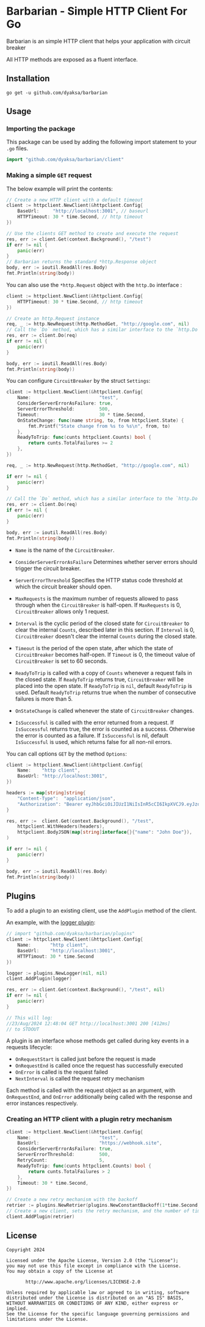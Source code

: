 # Barbarian - Simple HTTP Client For Go

Barbarian is an simple HTTP client that helps your application with circuit breaker

All HTTP methods are exposed as a fluent interface.

## Installation

```
go get -u github.com/dyaksa/barbarian
```

## Usage

### Importing the package

This package can be used by adding the following import statement to your `.go` files.

```go
import "github.com/dyaksa/barbarian/client"
```

### Making a simple `GET` request

The below example will print the contents:

```go
// Create a new HTTP client with a default timeout
client := httpclient.NewClient(&httpclient.Config{
	BaseUrl:     "http://localhost:3001", // baseurl
	HTTPTimeout: 30 * time.Second, // http timeout
})

// Use the clients GET method to create and execute the request
res, err := client.Get(context.Background(), "/test")
if err != nil {
    panic(err)
}
// Barbarian returns the standard *http.Response object
body, err := ioutil.ReadAll(res.Body)
fmt.Println(string(body))
```

You can also use the `*http.Request` object with the `http.Do` interface :

```go
client := httpclient.NewClient(&httpclient.Config{
	HTTPTimeout: 30 * time.Second, // http timeout
})

// Create an http.Request instance
req, _ := http.NewRequest(http.MethodGet, "http://google.com", nil)
// Call the `Do` method, which has a similar interface to the `http.Do` method
res, err := client.Do(req)
if err != nil {
	panic(err)
}

body, err := ioutil.ReadAll(res.Body)
fmt.Println(string(body))
```

You can configure `CircuitBreaker` by the struct `Settings`:

```go
client := httpclient.NewClient(&httpclient.Config{
	Name:                         "test",
	ConsiderServerErrorAsFailure: true,
	ServerErrorThreshold:         500,
	Timeout:                      30 * time.Second,
	OnStateChange: func(name string, to, from httpclient.State) {
		fmt.Printf("State change from %s to %s\n", from, to)
	},
	ReadyToTrip: func(cunts httpclient.Counts) bool {
		return cunts.TotalFailures >= 2
	},
})

req, _ := http.NewRequest(http.MethodGet, "http://google.com", nil)

if err != nil {
    panic(err)
}

// Call the `Do` method, which has a similar interface to the `http.Do` method
res, err := client.Do(req)
if err != nil {
	panic(err)
}

body, err := ioutil.ReadAll(res.Body)
fmt.Println(string(body))
```

- `Name` is the name of the `CircuitBreaker`.

- `ConsiderServerErrorAsFailure` Determines whether server errors should trigger the circuit breaker.

- `ServerErrorThreshold` Specifies the HTTP status code threshold at which the circuit breaker should open.

- `MaxRequests` is the maximum number of requests allowed to pass through
  when the `CircuitBreaker` is half-open.
  If `MaxRequests` is 0, `CircuitBreaker` allows only 1 request.

- `Interval` is the cyclic period of the closed state
  for `CircuitBreaker` to clear the internal `Counts`, described later in this section.
  If `Interval` is 0, `CircuitBreaker` doesn't clear the internal `Counts` during the closed state.

- `Timeout` is the period of the open state,
  after which the state of `CircuitBreaker` becomes half-open.
  If `Timeout` is 0, the timeout value of `CircuitBreaker` is set to 60 seconds.

- `ReadyToTrip` is called with a copy of `Counts` whenever a request fails in the closed state.
  If `ReadyToTrip` returns true, `CircuitBreaker` will be placed into the open state.
  If `ReadyToTrip` is `nil`, default `ReadyToTrip` is used.
  Default `ReadyToTrip` returns true when the number of consecutive failures is more than 5.

- `OnStateChange` is called whenever the state of `CircuitBreaker` changes.

- `IsSuccessful` is called with the error returned from a request.
  If `IsSuccessful` returns true, the error is counted as a success.
  Otherwise the error is counted as a failure.
  If `IsSuccessful` is nil, default `IsSuccessful` is used, which returns false for all non-nil errors.

You can call options `GET` by the method `Options`:

```go
client := httpclient.NewClient(&httpclient.Config{
	Name:    "http client",
	BaseUrl: "http://localhost:3001",
})

headers := map[string]string{
	"Content-Type":  "application/json",
	"Authorization": "Bearer eyJhbGciOiJIUzI1NiIsInR5cCI6IkpXVCJ9.eyJzdWIiOiIxMjM0NTY3ODkwIiwibmFtZSI6IkpvaG4gRG9lIiwiaWF0IjoxNTE2MjM5MDIyfQ.SflKxwRJSMeKKF2QT4fwpMeJf36POk6yJV_adQssw5c",
}

res, err :=  client.Get(context.Background(), "/test",
	httpclient.WithHeaders(headers),
	httpclient.BodyJSON(map[string]interface{}{"name": "John Doe"}),
)

if err != nil {
	panic(err)
}

body, err := ioutil.ReadAll(res.Body)
fmt.Println(string(body))
```

## Plugins

To add a plugin to an existing client, use the `AddPlugin` method of the client.

An example, with the [logger plugin](/plugins/logger.go):

```go
// import "github.com/dyaksa/barbarian/plugins"
client := httpclient.NewClient(&httpclient.Config{
	Name:       "http client",
    BaseUrl:    "http://localhost:3001",
    HTTPTimout: 30 * time.Second
})

logger := plugins.NewLogger(nil, nil)
client.AddPlugin(logger)

res, err := client.Get(context.Background(), "/test", nil)
if err != nil {
    panic(err)
}

// This will log:
//23/Aug/2024 12:48:04 GET http://localhost:3001 200 [412ms]
// to STDOUT
```

A plugin is an interface whose methods get called during key events in a requests lifecycle:

- `OnRequestStart` is called just before the request is made
- `OnRequestEnd` is called once the request has successfully executed
- `OnError` is called is the request failed
- `NextInterval` is called the request retry mechanism

Each method is called with the request object as an argument, with `OnRequestEnd`, and `OnError` additionally being called with the response and error instances respectively.

### Creating an HTTP client with a plugin retry mechanism

```go
client := httpclient.NewClient(&httpclient.Config{
	Name:                         "test",
	BaseUrl:                      "https://webhook.site",
	ConsiderServerErrorAsFailure: true,
	ServerErrorThreshold:         500,
	RetryCount:                   5,
	ReadyToTrip: func(cunts httpclient.Counts) bool {
		return cunts.TotalFailures > 2
	},
	Timeout: 30 * time.Second,
})

// Create a new retry mechanism with the backoff
retrier := plugins.NewRetrier(plugins.NewConstantBackoff(1*time.Second, 1))
// Create a new client, sets the retry mechanism, and the number of times you would like to retry
client.AddPlugin(retrier)

```

## License

```
Copyright 2024

Licensed under the Apache License, Version 2.0 (the "License");
you may not use this file except in compliance with the License.
You may obtain a copy of the License at

       http://www.apache.org/licenses/LICENSE-2.0

Unless required by applicable law or agreed to in writing, software
distributed under the License is distributed on an "AS IS" BASIS,
WITHOUT WARRANTIES OR CONDITIONS OF ANY KIND, either express or implied.
See the License for the specific language governing permissions and
limitations under the License.
```
